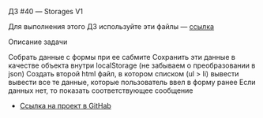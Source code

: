 ДЗ #40 — Storages V1

Для выполнения этого ДЗ используйте эти файлы — [ссылка](https://github.com/junjun-it-courses/js_course_3_hw_40)

Описание задачи

Собрать данные с формы при ее сабмите
Сохранить эти данные в качестве объекта внутри localStorage (не забываем о преобразовании в json)
Создать второй html файл, в котором списком (ul > li) вывести вывести все те данные, которые пользователь ввел в форму ранее
Если данных нет, то показать соответствующее сообщение

* [Ссылка на проект в GitHab](https://github.com/EShka0707/js_studies.git)
